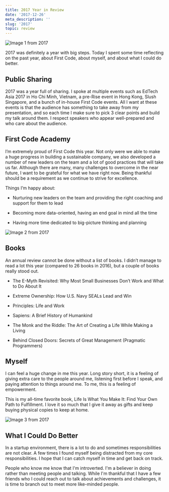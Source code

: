 ```yaml
---
title: 2017 Year in Review
date: '2017-12-26'
meta_description: ''
slug: '2017'
topic: review
---
```

<img src="/images/blog/2017-1.png" alt="Image 1 from 2017" class="cover-image" />

2017 was definitely a year with big steps. Today I spent some time reflecting on the past year, about First Code, about myself, and about what I could do better.

## Public Sharing

2017 was a year full of sharing. I spoke at multiple events such as EdTech Asia 2017 in Ho Chi Minh, Vietnam, a pre-Rise event in Hong Kong, Slush Singapore, and a bunch of in-house First Code events. All I want at these events is that the audience has something to take away from my presentation, and so each time I make sure to pick 3 clear points and build my talk around them. I respect speakers who appear well-prepared and who care about the audience.

## First Code Academy
I’m extremely proud of First Code this year. Not only were we able to make a huge progress in building a sustainable company, we also developed a number of new leaders on the team and a lot of good practices that will take us far. Although there are many, many challenges to overcome in the near future, I want to be grateful for what we have right now. Being thankful should be a requirement as we continue to strive for excellence.

Things I’m happy about:

- Nurturing new leaders on the team and providing the right coaching and support for them to lead

- Becoming more data-oriented, having an end goal in mind all the time

- Having more time dedicated to big-picture thinking and planning

<img src="/images/blog/2017-2.png" alt="Image 2 from 2017" />

## Books
An annual review cannot be done without a list of books. I didn’t manage to read a lot this year (compared to 26 books in 2016), but a couple of books really stood out.

- The E-Myth Revisited: Why Most Small Businesses Don’t Work and What to Do About It

- Extreme Ownership: How U.S. Navy SEALs Lead and Win

- Principles: Life and Work

- Sapiens: A Brief History of Humankind

- The Monk and the Riddle: The Art of Creating a Life While Making a Living

- Behind Closed Doors: Secrets of Great Management (Pragmatic Programmers)

## Myself
I can feel a huge change in me this year. Long story short, it is a feeling of giving extra care to the people around me, listening first before I speak, and paying attention to things around me. To me, this is a feeling of empowerment.

This is my all-time favorite book, Life Is What You Make It: Find Your Own Path to Fulfillment. I love it so much that I give it away as gifts and keep buying physical copies to keep at home.

<img src="/images/blog/2017-3.png" alt="Image 3 from 2017" />

## What I Could Do Better

In a startup environment, there is a lot to do and sometimes responsibilities are not clear. A few times I found myself being distracted from my core responsibilities. I hope that I can catch myself in time and get back on track.

People who know me know that I'm introverted. I'm a believer in doing rather than meeting people and talking. While I'm thankful that I have a few friends who I could reach out to talk about achievements and challenges, it is time to branch out to meet more like-minded people.
